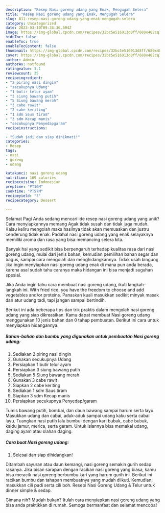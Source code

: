 ```yaml
---
description: "Resep Nasi goreng udang yang Enak, Mengugah Selera"
title: "Resep Nasi goreng udang yang Enak, Mengugah Selera"
slug: 811-resep-nasi-goreng-udang-yang-enak-mengugah-selera
category: Uncategorized
date: 2023-03-10T09:38:36.594Z
image: https://img-global.cpcdn.com/recipes/32bc5e516913d8ff/680x482cq70/nasi-goreng-udang-foto-resep-utama.jpg
hideToc: false
enableToc: true
enableTocContent: false
thumbnail: https://img-global.cpcdn.com/recipes/32bc5e516913d8ff/680x482cq70/nasi-goreng-udang-foto-resep-utama.jpg
cover: https://img-global.cpcdn.com/recipes/32bc5e516913d8ff/680x482cq70/nasi-goreng-udang-foto-resep-utama.jpg
author: Admin
authorAv: notfound
ratingvalue: 3.1
reviewcount: 25
recipeingredient:
- "2 piring nasi dingin"
- "secukupnya Udang"
- "1 butir telur ayam"
- "3 siung bawang putih"
- "5 Siung bawang merah"
- "3 cabe rawit"
- "2 cabe keriting"
- "1 sdm Saus tiram"
- "3 sdm Kecap manis"
- "secukupnya Penyedapgaram"
recipeinstructions:

- "Sudah jadi dan siap dinikmati!"
categories:
- Resep
tags:
- nasi
- goreng
- udang

katakunci: nasi goreng udang 
nutrition: 169 calories
recipecuisine: Indonesian
preptime: "PT16M"
cooktime: "PT57M"
recipeyield: "3"
recipecategory: Dessert

---
```



Selamat Pagi Anda sedang mencari ide resep nasi goreng udang yang unik? Cara menyiapkannya memang Agak tidak susah dan tidak juga mudah. Kalau keliru mengolah maka hasilnya tidak akan memuaskan dan justru cenderung tidak enak. Padahal nasi goreng udang yang enak selayaknya memiliki aroma dan rasa yang bisa memancing selera kita.


Banyak hal yang sedikit bisa berpengaruh terhadap kualitas rasa dari nasi goreng udang, mulai dari jenis bahan, kemudian pemilihan bahan segar dan bagus, sampai cara mengolah dan menghidangkannya. Tidak usah bingung jika ingin menyiapkan nasi goreng udang enak di mana pun anda berada, karena asal sudah tahu caranya maka hidangan ini bisa menjadi suguhan spesial.

Jika Anda ingin tahu cara membuat nasi goreng udang, ikuti langkah-langkah ini. With fried rice, you have the freedom to choose and add vegetables and/or proteins. Panaskan kuali masukkan sedikit minyak masak dan atur udang tadi, tapi jangan sampai bertindih.


Berikut ini ada beberapa tips dan trik praktis dalam mengolah nasi goreng udang yang siap dikreasikan. Kamu dapat membuat Nasi goreng udang menggunakan 10 jenis bahan dan 0 tahap pembuatan. Berikut ini cara untuk menyiapkan hidangannya.

<!--inarticleads1-->

##### Bahan-bahan dan bumbu yang digunakan untuk pembuatan Nasi goreng udang:

1. Sediakan 2 piring nasi dingin
1. Gunakan secukupnya Udang
1. Persiapkan 1 butir telur ayam
1. Persiapkan 3 siung bawang putih
1. Sediakan 5 Siung bawang merah
1. Gunakan 3 cabe rawit
1. Siapkan 2 cabe keriting
1. Sediakan 1 sdm Saus tiram
1. Siapkan 3 sdm Kecap manis
1. Persiapkan secukupnya Penyedap/garam


Tumis bawang putih, bombai, dan daun bawang sampai harum serta layu. Masukkan udang dan cabai, aduk-aduk sampai udang kaku serta cabai layu. Tuangkan nasi putih lalu bumbui dengan kari bubuk, cabe bubuk, kaldu jamur, merica, serta garam. Untuk isiannya bisa memakai udang, daging ayam atau olahan daging. 

<!--inarticleads2-->

##### Cara buat Nasi goreng udang:


1. Selesai dan siap dihidangkan!

Ditambah sayuran atau daun kemangi, nasi goreng semakin gurih sedap rasanya. Jika bisan sarapan dengan racikan nasi goreng yang biasa, kamu bisa meracik nasi goreng berbumbu kari yang harum gurih ini. Berikut ini racikan bumbu dan tahapan membuatnya yang mudah diikuti. Kemudian, masukkan cili padi serta cili boh. Resepi Nasi Goreng Udang &amp; Telur untuk dinner simple &amp; sedap. 

Gimana nih? Mudah bukan? Itulah cara menyiapkan nasi goreng udang yang bisa anda praktikkan di rumah. Semoga bermanfaat dan selamat mencoba!
